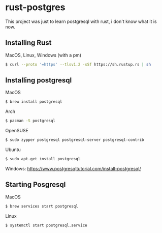 # rust-postgres
This project was just to learn postgresql with rust, i don't know what it is now.

## Installing Rust

MacOS, Linux, Windows (with a pm)
```bash
$ curl --proto '=https' --tlsv1.2 -sSf https://sh.rustup.rs | sh
```


## Installing postgresql

MacOS
```bash
$ brew install postgresql
```
Arch
```bash
$ pacman -S postgresql
```
OpenSUSE
```bash
$ sudo zypper postgresql postgresql-server postgresql-contrib
```

Ubuntu
```bash
$ sudo apt-get install postgresql
```

Windows: https://www.postgresqltutorial.com/install-postgresql/

## Starting Posgresql

MacOS
```bash
$ brew services start postgresql
```

Linux
```bash
$ systemctl start postgresql.service
```
